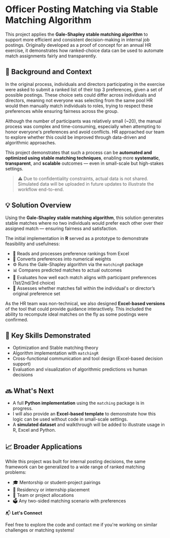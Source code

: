 # Officer Posting Matching via Stable Matching Algorithm

This project applies the **Gale-Shapley stable matching algorithm** to support more efficient and consistent decision-making in internal job postings. Originally developed as a proof of concept for an annual HR exercise, it demonstrates how ranked-choice data can be used to automate match assignments fairly and transparently.

## 🧭 Background and Context

In the original process, individuals and directors participating in the exercise were asked to submit a ranked list of their top 3 preferences, given a set of possible postings. These choice sets could differ across individuals and directors, meaning not everyone was selecting from the same pool HR would then manually match individuals to roles, trying to respect these preferences while ensuring fairness across the group.

Although the number of participants was relatively small (~20), the manual process was complex and time-consuming, especially when attempting to honor everyone's preferences and avoid conflicts. HR approached our team to explore whether this could be improved through data-driven and algorithmic approaches.

This project demonstrates that such a process can be **automated and optimized using stable matching techniques**, enabling more **systematic**, **transparent**, and **scalable** outcomes — even in small-scale but high-stakes settings.

> ⚠️ Due to confidentiality constraints, actual data is not shared. Simulated data will be uploaded in future updates to illustrate the workflow end-to-end.

## 💡 Solution Overview

Using the **Gale-Shapley stable matching algorithm**, this solution generates stable matches where no two individuals would prefer each other over their assigned match — ensuring fairness and satisfaction.

The initial implementation in **R** served as a prototype to demonstrate feasibility and usefulness:

- 🧾 Reads and processes preference rankings from Excel
- 🔢 Converts preferences into numerical weights
- ⚙️ Runs the Gale-Shapley algorithm via the `matchingR` package
- 📊 Compares predicted matches to actual outcomes
- 🧩 Evaluates how well each match aligns with participant preferences (1st/2nd/3rd choice)
- 🧮 Assesses whether matches fall within the individual's or director’s original preference set

As the HR team was non-technical, we also designed **Excel-based versions** of the tool that could provide guidance interactively. This included the ability to recompute ideal matches on the fly as some postings were confirmed.

## 🧠 Key Skills Demonstrated

- Optimization and Stable matching theory
- Algorithm implementation with `matchingR`
- Cross-functional communication and tool design (Excel-based decision support)
- Evaluation and visualization of algorithmic predictions vs human decisions

## 🔜 What's Next

- A full **Python implementation** using the `matching` package is in progress.
- I will also provide an **Excel-based template** to demonstrate how this logic can be used without code in small-scale settings.
- A **simulated dataset** and walkthrough will be added to illustrate usage in R, Excel and Python.

## 📈 Broader Applications

While this project was built for internal posting decisions, the same framework can be generalized to a wide range of ranked matching problems:

- 🎓 Mentorship or student-project pairings
- 🏥 Residency or internship placement
- 🧪 Team or project allocations
- 🗳️ Any two-sided matching scenario with preferences

📬 **Let's Connect**  

Feel free to explore the code and contact me if you're working on similar challenges or matching systems!
